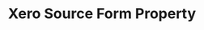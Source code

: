 ---
content-type: "api-form"
form-type: "source"
key: "source-form-properties-xero-object"

title: "Xero Source Form Property"
api-type: "xero"
display-name: "Xero"

description: "{{ api.form-properties.source-forms.xero.description }}"

object-attributes:
  - name: "anchor_time"
    type: "string"
    required: false
    description: |
      {{ connect.common.attributes.anchor-time | replace: "[INTEGRATION]",form-property.display-name }}
    value: "{{ sample-property-data.anchor-time }}"

  - name: "frequency_in_minutes"
    type: "string"
    required: true
    description: |
      {{ connect.common.attributes.frequency | replace: "[INTEGRATION]",form-property.display-name }}
    value: "{{ sample-property-data.frequency }}"

  - name: "start_date"
    type: "string"
    required: true
    description: |
      {{ connect.common.attributes.start-date | replace: "[INTEGRATION]",form-property.display-name}}
    value: "{{ sample-property-data.start-date }}"
---